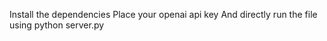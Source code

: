 Install the dependencies
Place your openai api key
And directly run the file using python server.py
